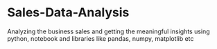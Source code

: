 # Sales-Data-Analysis
Analyzing the business sales and getting the meaningful insights using python, notebook and libraries like pandas, numpy, matplotlib etc
